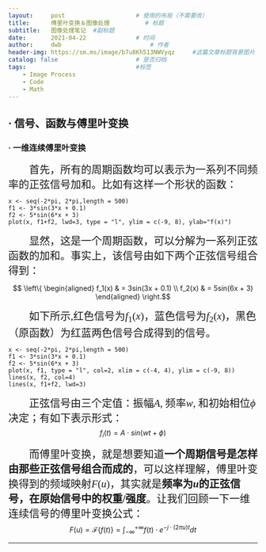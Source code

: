 ```yaml
---
layout:     post   				    # 使用的布局（不需要改）
title:      傅里叶变换＆图像处理 			# 标题 
subtitle:   图像处理笔记  #副标题
date:       2021-04-22 				# 时间
author:     dwb 						# 作者
header-img: https://sm.ms/image/b7u8Kh513NWVyqz 	#这篇文章标题背景图片
catalog: false 						# 是否归档
tags:								#标签
    - Image Process 
    - Code
    - Math
---
```


## $\textbf{·}$ 信号、函数与傅里叶变换
### $\textbf{·}$ 一维连续傅里叶变换
<span style="font-family:楷体;font-size:21px;">　　首先，所有的周期函数均可以表示为一系列不同频率的正弦信号加和。比如有这样一个形状的函数：</span>

```{r echo=FALSE, message=FALSE, warning=FALSE}
x <- seq(-2*pi, 2*pi,length = 500)
f1 <- 3*sin(3*x + 0.1)
f2 <- 5*sin(6*x + 3)
plot(x, f1+f2, lwd=3, type = "l", ylim = c(-9, 8), ylab="f(x)")
```

<span style="font-family:楷体;font-size:21px;">　　显然，这是一个周期函数，可以分解为一系列正弦函数的加和。事实上，该信号由如下两个正弦信号组合得到：</span>

$$ \left\{
\begin{aligned}
f_1(x) & = 3sin(3x + 0.1) \\
f_2(x) & = 5sin(6x + 3)
\end{aligned}
\right.$$

<span style="font-family:楷体;font-size:21px;">　　如下所示,红色信号为$f_1(x)$，蓝色信号为$f_2(x)$，黑色（原函数）为红蓝两色信号合成得到的信号。</span>
```{r message=FALSE, warning=FALSE}
x <- seq(-2*pi, 2*pi,length = 500)
f1 <- 3*sin(3*x + 0.1)
f2 <- 5*sin(6*x + 3)
plot(x, f1, type = "l", col=2, xlim = c(-4, 4), ylim = c(-9, 8))
lines(x, f2, col=4)
lines(x, f1+f2, lwd=3)
```

<span style="font-family:楷体;font-size:21px;">　　正弦信号由三个定值：振幅$A$, 频率$w$, 和初始相位$\phi$决定；有如下表示形式：</span>
$$f_i(t) = A\cdot sin(wt+\phi)$$

<span style="font-family:楷体;font-size:21px;">　　而傅里叶变换，就是想要知道**一个周期信号是怎样由那些正弦信号组合而成的**，可以这样理解，傅里叶变换得到的频域映射$F(u)$，其实就是**频率为$u$的正弦信号，在原始信号中的权重/强度**。让我们回顾一下一维连续信号的傅里叶变换公式：</span>
$$F(u) = \mathcal{F}\left\{f(t)\right\} = \int_{-\infty}^{+\infty}f(t)\cdot e^{-j\cdot (2\pi  u) t}dt$$


---
